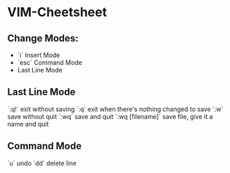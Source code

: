 # VIM-Cheetsheet

## Change  Modes:
* ´i´ Insert Mode
* ´esc´ Command Mode
* Last Line Mode

## Last Line Mode
´:q!´ exit without saving
´:q´ exit when there's nothing changed to save
´:w´ save without quit
´:wq´ save and quit
´:wq [filename]´ save file, give it a name and quit 

## Command Mode
´u´ undo
´dd´ delete line
